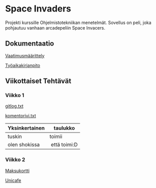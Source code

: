 # Space Invaders

Projekti kurssille Ohjelmistotekniikan menetelmät. Sovellus on peli, joka pohjautuu vanhaan arcadepeliin Space Invacers.

## Dokumentaatio

[Vaatimusmäärittely](https://github.com/Pate1337/otm-harjoitustyo/blob/master/harjoitustyo/documentation/vaatimusmaarittely.md)

[Työaikakirjanpito](https://github.com/Pate1337/otm-harjoitustyo/blob/master/harjoitustyo/documentation/tuntikirjanpito.md)

## Viikottaiset Tehtävät

### Viikko 1
[gitlog.txt](https://github.com/Pate1337/otm-harjoitustyo/blob/master/laskarit/viikko1/gitlog.txt)

[komentorivi.txt](https://github.com/Pate1337/otm-harjoitustyo/blob/master/laskarit/viikko1/komentorivi.txt)

Yksinkertainen | taulukko
----------- | -----------
tuskin | toimii
olen shokissa | että toimi:D

### Viikko 2
[Maksukortti](https://github.com/Pate1337/otm-harjoitustyo/tree/master/laskarit/viikko2/Maksukortti)

[Unicafe](https://github.com/Pate1337/otm-harjoitustyo/tree/master/laskarit/viikko2/Unicafe)
